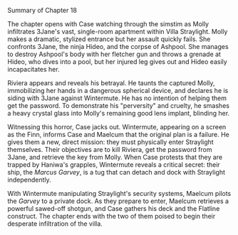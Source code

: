 Summary of Chapter 18

The chapter opens with Case watching through the simstim as Molly infiltrates 3Jane's vast, single-room apartment within Villa Straylight. Molly makes a dramatic, stylized entrance but her assault quickly fails. She confronts 3Jane, the ninja Hideo, and the corpse of Ashpool. She manages to destroy Ashpool's body with her fletcher gun and throws a grenade at Hideo, who dives into a pool, but her injured leg gives out and Hideo easily incapacitates her.

Riviera appears and reveals his betrayal. He taunts the captured Molly, immobilizing her hands in a dangerous spherical device, and declares he is siding with 3Jane against Wintermute. He has no intention of helping them get the password. To demonstrate his "perversity" and cruelty, he smashes a heavy crystal glass into Molly's remaining good lens implant, blinding her.

Witnessing this horror, Case jacks out. Wintermute, appearing on a screen as the Finn, informs Case and Maelcum that the original plan is a failure. He gives them a new, direct mission: they must physically enter Straylight themselves. Their objectives are to kill Riviera, get the password from 3Jane, and retrieve the key from Molly. When Case protests that they are trapped by Haniwa's grapples, Wintermute reveals a critical secret: their ship, the *Marcus Garvey*, is a tug that can detach and dock with Straylight independently.

With Wintermute manipulating Straylight's security systems, Maelcum pilots the *Garvey* to a private dock. As they prepare to enter, Maelcum retrieves a powerful sawed-off shotgun, and Case gathers his deck and the Flatline construct. The chapter ends with the two of them poised to begin their desperate infiltration of the villa.